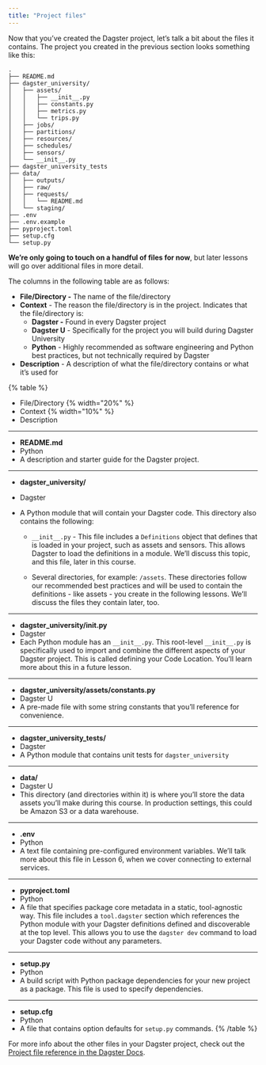 ```yaml
---
title: "Project files"
---
```


Now that you’ve created the Dagster project, let’s talk a bit about the files it contains. The project you created in the previous section looks something like this:

    .
    ├── README.md
    ├── dagster_university/
    │   ├── assets/
    │   │   ├── __init__.py
    │   │   ├── constants.py
    │   │   ├── metrics.py
    │   │   └── trips.py
    │   ├── jobs/
    │   ├── partitions/
    │   ├── resources/
    │   ├── schedules/
    │   ├── sensors/
    │   └── __init__.py
    ├── dagster_university_tests
    ├── data/
    │   ├── outputs/
    │   ├── raw/
    │   ├── requests/
    │   │   └── README.md
    │   └── staging/
    ├── .env
    ├── .env.example
    ├── pyproject.toml
    ├── setup.cfg
    └── setup.py

**We’re only going to touch on a handful of files for now**, but later lessons will go over additional files in more detail.

The columns in the following table are as follows:

*   **File/Directory -** The name of the file/directory
*   **Context** - The reason the file/directory is in the project. Indicates that the file/directory is:
    *   **Dagster -** Found in every Dagster project
    *   **Dagster U** - Specifically for the project you will build during Dagster University
    *   **Python**  - Highly recommended as software engineering and Python best practices, but not technically required by Dagster
*   **Description** - A description of what the file/directory contains or what it’s used for

{% table %}

*   File/Directory {% width="20%" %}
*   Context {% width="10%" %}
*   Description

***

*   **README.md**
*   Python
*   A description and starter guide for the Dagster project.

***

*   **dagster_university/**
*   Dagster
*   A Python module that will contain your Dagster code. This directory also contains the following:

    *   `__init__.py` - This file includes a `Definitions` object that defines that is loaded in your project, such as assets and sensors. This allows Dagster to load the definitions in a module. We’ll discuss this topic, and this file, later in this course.

    *   Several directories, for example: `/assets`. These directories follow our recommended best practices and will be used to contain the definitions - like assets - you create in the following lessons. We’ll discuss the files they contain later, too.

***

*   **dagster_university/**init**.py**
*   Dagster
*   Each Python module has an `__init__.py`. This root-level `__init__.py` is specifically used to import and combine the different aspects of your Dagster project. This is called defining your Code Location. You’ll learn more about this in a future lesson.

***

*   **dagster_university/assets/constants.py**
*   Dagster U
*   A pre-made file with some string constants that you’ll reference for convenience.

***

*   **dagster_university_tests/**
*   Dagster
*   A Python module that contains unit tests for `dagster_university`

***

*   **data/**
*   Dagster U
*   This directory (and directories within it) is where you’ll store the data assets you’ll make during this course. In production settings, this could be Amazon S3 or a data warehouse.

***

*   **.env**
*   Python
*   A text file containing pre-configured environment variables. We’ll talk more about this file in Lesson 6, when we cover connecting to external services.

***

*   **pyproject.toml**
*   Python
*   A file that specifies package core metadata in a static, tool-agnostic way. This file includes a `tool.dagster` section which references the Python module with your Dagster definitions defined and discoverable at the top level. This allows you to use the `dagster dev` command to load your Dagster code without any parameters.

***

*   **setup.py**
*   Python
*   A build script with Python package dependencies for your new project as a package. This file is used to specify dependencies.

***

*   **setup.cfg**
*   Python
*   A file that contains option defaults for `setup.py` commands.
    {% /table %}

For more info about the other files in your Dagster project, check out the [Project file reference in the Dagster Docs](https://docs.dagster.io/getting-started/project-file-reference).
